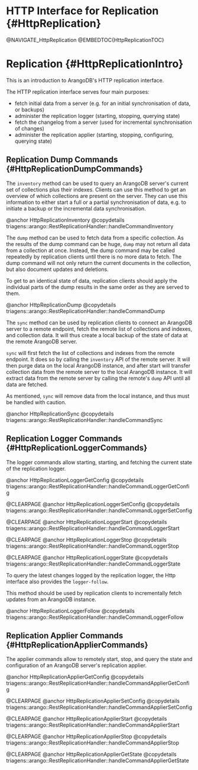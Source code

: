 HTTP Interface for Replication {#HttpReplication}
=================================================

@NAVIGATE_HttpReplication
@EMBEDTOC{HttpReplicationTOC}

Replication {#HttpReplicationIntro}
===================================

This is an introduction to ArangoDB's HTTP replication interface.

The HTTP replication interface serves four main purposes:
- fetch initial data from a server (e.g. for an initial synchronisation of data, or backups)
- administer the replication logger (starting, stopping, querying state)
- fetch the changelog from a server (used for incremental synchronisation of changes)
- administer the replication applier (starting, stopping, configuring, querying state)

Replication Dump Commands {#HttpReplicationDumpCommands}
--------------------------------------------------------

The `inventory` method can be used to query an ArangoDB server's current
set of collections plus their indexes. Clients can use this method to get an 
overview of which collections are present on the server. They can use this information
to either start a full or a partial synchronisation of data, e.g. to initiate a backup
or the incremental data synchronisation.

@anchor HttpReplicationInventory
@copydetails triagens::arango::RestReplicationHandler::handleCommandInventory

The `dump` method can be used to fetch data from a specific collection. As the
results of the dump command can be huge, `dump` may not return all data from a collection
at once. Instead, the dump command may be called repeatedly by replication clients
until there is no more data to fetch. The dump command will not only return the
current documents in the collection, but also document updates and deletions. 

To get to an identical state of data, replication clients should apply the individual
parts of the dump results in the same order as they are served to them.

@anchor HttpReplicationDump
@copydetails triagens::arango::RestReplicationHandler::handleCommandDump

The `sync` method can be used by replication clients to connect an ArangoDB server 
to a remote endpoint, fetch the remote list of collections and indexes, and collection
data. 
It will thus create a local backup of the state of data at the remote ArangoDB server.

`sync` will first fetch the list of collections and indexes from the remote endpoint.
It does so by calling the `inventory` API of the remote server. It will then purge
data on the local ArangoDB instance, and after start will transfer collection data 
from the remote server to the local ArangoDB instance. It will extract data from the
remote server by calling the remote's `dump` API until all data are fetched.

As mentioned, `sync` will remove data from the local instance, and thus must be handled
with caution.

@anchor HttpReplicationSync
@copydetails triagens::arango::RestReplicationHandler::handleCommandSync


Replication Logger Commands {#HttpReplicationLoggerCommands}
------------------------------------------------------------

The logger commands allow starting, starting, and fetching the current state of 
the replication logger. 

@anchor HttpReplicationLoggerGetConfig
@copydetails triagens::arango::RestReplicationHandler::handleCommandLoggerGetConfig

@CLEARPAGE
@anchor HttpReplicationLoggerSetConfig
@copydetails triagens::arango::RestReplicationHandler::handleCommandLoggerSetConfig

@CLEARPAGE
@anchor HttpReplicationLoggerStart
@copydetails triagens::arango::RestReplicationHandler::handleCommandLoggerStart

@CLEARPAGE
@anchor HttpReplicationLoggerStop
@copydetails triagens::arango::RestReplicationHandler::handleCommandLoggerStop

@CLEARPAGE
@anchor HttpReplicationLoggerState
@copydetails triagens::arango::RestReplicationHandler::handleCommandLoggerState

To query the latest changes logged by the replication logger, the Http interface
also provides the `logger-follow`.

This method should be used by replication clients to incrementally fetch updates 
from an ArangoDB instance.

@anchor HttpReplicationLoggerFollow
@copydetails triagens::arango::RestReplicationHandler::handleCommandLoggerFollow

Replication Applier Commands {#HttpReplicationApplierCommands}
--------------------------------------------------------------

The applier commands allow to remotely start, stop, and query the state and 
configuration of an ArangoDB server's replication applier.

@anchor HttpReplicationApplierGetConfig
@copydetails triagens::arango::RestReplicationHandler::handleCommandApplierGetConfig

@CLEARPAGE
@anchor HttpReplicationApplierSetConfig
@copydetails triagens::arango::RestReplicationHandler::handleCommandApplierSetConfig

@CLEARPAGE
@anchor HttpReplicationApplierStart
@copydetails triagens::arango::RestReplicationHandler::handleCommandApplierStart

@CLEARPAGE
@anchor HttpReplicationApplierStop
@copydetails triagens::arango::RestReplicationHandler::handleCommandApplierStop

@CLEARPAGE
@anchor HttpReplicationApplierGetState
@copydetails triagens::arango::RestReplicationHandler::handleCommandApplierGetState
